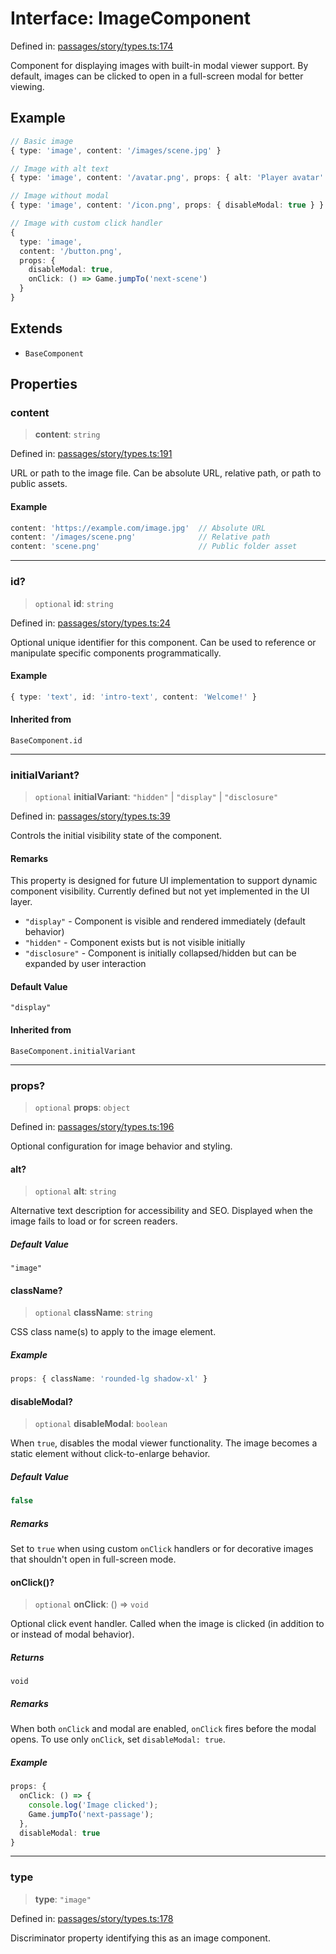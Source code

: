 # Interface: ImageComponent

Defined in: [passages/story/types.ts:174](https://github.com/laruss/react-text-game/blob/4531810ed426df9948c54abd8dbf61d1745871f2/packages/core/src/passages/story/types.ts#L174)

Component for displaying images with built-in modal viewer support.
By default, images can be clicked to open in a full-screen modal for better viewing.

## Example

```typescript
// Basic image
{ type: 'image', content: '/images/scene.jpg' }

// Image with alt text
{ type: 'image', content: '/avatar.png', props: { alt: 'Player avatar' } }

// Image without modal
{ type: 'image', content: '/icon.png', props: { disableModal: true } }

// Image with custom click handler
{
  type: 'image',
  content: '/button.png',
  props: {
    disableModal: true,
    onClick: () => Game.jumpTo('next-scene')
  }
}
```

## Extends

- `BaseComponent`

## Properties

### content

> **content**: `string`

Defined in: [passages/story/types.ts:191](https://github.com/laruss/react-text-game/blob/4531810ed426df9948c54abd8dbf61d1745871f2/packages/core/src/passages/story/types.ts#L191)

URL or path to the image file.
Can be absolute URL, relative path, or path to public assets.

#### Example

```typescript
content: 'https://example.com/image.jpg'  // Absolute URL
content: '/images/scene.png'              // Relative path
content: 'scene.png'                      // Public folder asset
```

***

### id?

> `optional` **id**: `string`

Defined in: [passages/story/types.ts:24](https://github.com/laruss/react-text-game/blob/4531810ed426df9948c54abd8dbf61d1745871f2/packages/core/src/passages/story/types.ts#L24)

Optional unique identifier for this component.
Can be used to reference or manipulate specific components programmatically.

#### Example

```typescript
{ type: 'text', id: 'intro-text', content: 'Welcome!' }
```

#### Inherited from

`BaseComponent.id`

***

### initialVariant?

> `optional` **initialVariant**: `"hidden"` \| `"display"` \| `"disclosure"`

Defined in: [passages/story/types.ts:39](https://github.com/laruss/react-text-game/blob/4531810ed426df9948c54abd8dbf61d1745871f2/packages/core/src/passages/story/types.ts#L39)

Controls the initial visibility state of the component.

#### Remarks

This property is designed for future UI implementation to support dynamic component visibility.
Currently defined but not yet implemented in the UI layer.

- `"display"` - Component is visible and rendered immediately (default behavior)
- `"hidden"` - Component exists but is not visible initially
- `"disclosure"` - Component is initially collapsed/hidden but can be expanded by user interaction

#### Default Value

`"display"`

#### Inherited from

`BaseComponent.initialVariant`

***

### props?

> `optional` **props**: `object`

Defined in: [passages/story/types.ts:196](https://github.com/laruss/react-text-game/blob/4531810ed426df9948c54abd8dbf61d1745871f2/packages/core/src/passages/story/types.ts#L196)

Optional configuration for image behavior and styling.

#### alt?

> `optional` **alt**: `string`

Alternative text description for accessibility and SEO.
Displayed when the image fails to load or for screen readers.

##### Default Value

`"image"`

#### className?

> `optional` **className**: `string`

CSS class name(s) to apply to the image element.

##### Example

```typescript
props: { className: 'rounded-lg shadow-xl' }
```

#### disableModal?

> `optional` **disableModal**: `boolean`

When `true`, disables the modal viewer functionality.
The image becomes a static element without click-to-enlarge behavior.

##### Default Value

```ts
false
```

##### Remarks

Set to `true` when using custom `onClick` handlers or for decorative images
that shouldn't open in full-screen mode.

#### onClick()?

> `optional` **onClick**: () => `void`

Optional click event handler.
Called when the image is clicked (in addition to or instead of modal behavior).

##### Returns

`void`

##### Remarks

When both `onClick` and modal are enabled, `onClick` fires before the modal opens.
To use only `onClick`, set `disableModal: true`.

##### Example

```typescript
props: {
  onClick: () => {
    console.log('Image clicked');
    Game.jumpTo('next-passage');
  },
  disableModal: true
}
```

***

### type

> **type**: `"image"`

Defined in: [passages/story/types.ts:178](https://github.com/laruss/react-text-game/blob/4531810ed426df9948c54abd8dbf61d1745871f2/packages/core/src/passages/story/types.ts#L178)

Discriminator property identifying this as an image component.
